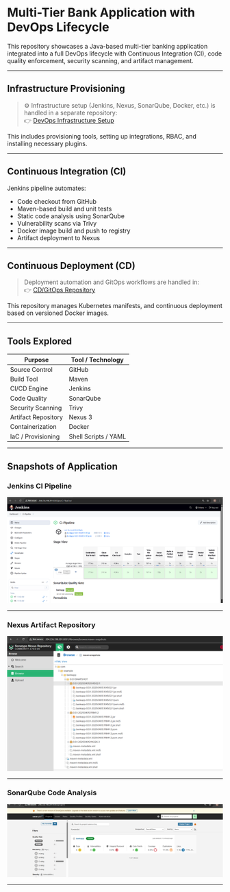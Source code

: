 #  Multi-Tier Bank Application with DevOps Lifecycle

This repository showcases a Java-based multi-tier banking application integrated into a full DevOps lifecycle with Continuous Integration (CI), code quality enforcement, security scanning, and artifact management.

---

##  Infrastructure Provisioning

> ⚙️ Infrastructure setup (Jenkins, Nexus, SonarQube, Docker, etc.) is handled in a separate repository:  
👉 [DevOps Infrastructure Setup](https://github.com/b-v-krishna/EKS-Terraform)

This includes provisioning tools, setting up integrations, RBAC, and installing necessary plugins.

---

## Continuous Integration (CI)

Jenkins pipeline automates:

- Code checkout from GitHub
- Maven-based build and unit tests
- Static code analysis using SonarQube
- Vulnerability scans via Trivy
- Docker image build and push to registry
- Artifact deployment to Nexus

---

##  Continuous Deployment (CD)

> Deployment automation and GitOps workflows are handled in:  
👉 [CD/GitOps Repository](https://github.com/b-v-krishna/Multi-Tier-BankApp-CD)

This repository manages Kubernetes manifests, and continuous deployment based on versioned Docker images.

---

## Tools Explored

| Purpose                  | Tool / Technology     |
|--------------------------|------------------------|
| Source Control           | GitHub                 |
| Build Tool               | Maven                  |
| CI/CD Engine             | Jenkins                |
| Code Quality             | SonarQube              |
| Security Scanning        | Trivy                  |
| Artifact Repository      | Nexus 3                |
| Containerization         | Docker                 |
| IaC / Provisioning       | Shell Scripts / YAML   |

---

## Snapshots of Application

### Jenkins CI Pipeline  
![Jenkins Pipeline](https://raw.githubusercontent.com/b-v-krishna/Multi-Tier-BankApp-CI/main/src/main/resources/templates/jenkins_pipeline.png)

---

### Nexus Artifact Repository  
![Nexus Artifactory](https://raw.githubusercontent.com/b-v-krishna/Multi-Tier-BankApp-CI/main/src/main/resources/templates/Artifactory.png)

---

### SonarQube Code Analysis  
![Sonar Analysis](https://raw.githubusercontent.com/b-v-krishna/Multi-Tier-BankApp-CI/main/src/main/resources/templates/Sonar_Analysis.png)

---
